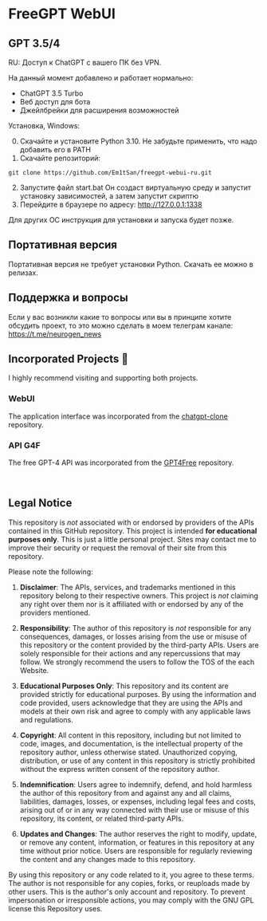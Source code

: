 # FreeGPT WebUI 
## GPT 3.5/4
RU: Доступ к ChatGPT с вашего ПК без VPN. 

На данный момент добавлено и работает нормально:

- ChatGPT 3.5 Turbo
- Веб доступ для бота
- Джейлбрейки для расширения возможностей

Установка, Windows:

0) Скачайте и установите Python 3.10. Не забудьте применить, что надо добавить его в PATH
1) Скачайте репозиторий:
```
git clone https://github.com/Em1tSan/freegpt-webui-ru.git
```
2) Запустите файл start.bat
   Он создаст виртуальную среду и запустит установку зависимостей, а затем запустит скриптю
3) Перейдите в браузере по адресу: http://127.0.0.1:1338

Для других ОС инструкция для установки и запуска будет позже. 

## Портативная версия

Портативная версия не требует установки Python. Скачать ее можно в релизах.

## Поддержка и вопросы

Если у вас возникли какие то вопросы или вы в принципе хотите обсудить проект, то это можно сделать в моем телеграм канале: https://t.me/neurogen_news


## Incorporated Projects :busts_in_silhouette:
I highly recommend visiting and supporting both projects.

### WebUI
The application interface was incorporated from the [chatgpt-clone](https://github.com/xtekky/chatgpt-clone) repository.

### API G4F
The free GPT-4 API was incorporated from the [GPT4Free](https://github.com/xtekky/gpt4free) repository.

<br>

## Legal Notice
This repository is _not_ associated with or endorsed by providers of the APIs contained in this GitHub repository. This
project is intended **for educational purposes only**. This is just a little personal project. Sites may contact me to
improve their security or request the removal of their site from this repository.

Please note the following:

1. **Disclaimer**: The APIs, services, and trademarks mentioned in this repository belong to their respective owners.
   This project is _not_ claiming any right over them nor is it affiliated with or endorsed by any of the providers
   mentioned.

2. **Responsibility**: The author of this repository is _not_ responsible for any consequences, damages, or losses
   arising from the use or misuse of this repository or the content provided by the third-party APIs. Users are solely
   responsible for their actions and any repercussions that may follow. We strongly recommend the users to follow the
   TOS of the each Website.

3. **Educational Purposes Only**: This repository and its content are provided strictly for educational purposes. By
   using the information and code provided, users acknowledge that they are using the APIs and models at their own risk
   and agree to comply with any applicable laws and regulations.

4. **Copyright**: All content in this repository, including but not limited to code, images, and documentation, is the
   intellectual property of the repository author, unless otherwise stated. Unauthorized copying, distribution, or use
   of any content in this repository is strictly prohibited without the express written consent of the repository
   author.

5. **Indemnification**: Users agree to indemnify, defend, and hold harmless the author of this repository from and
   against any and all claims, liabilities, damages, losses, or expenses, including legal fees and costs, arising out of
   or in any way connected with their use or misuse of this repository, its content, or related third-party APIs.

6. **Updates and Changes**: The author reserves the right to modify, update, or remove any content, information, or
   features in this repository at any time without prior notice. Users are responsible for regularly reviewing the
   content and any changes made to this repository.

By using this repository or any code related to it, you agree to these terms. The author is not responsible for any
copies, forks, or reuploads made by other users. This is the author's only account and repository. To prevent
impersonation or irresponsible actions, you may comply with the GNU GPL license this Repository uses.
